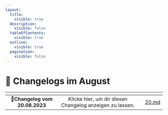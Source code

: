 ```yaml
---
layout:
  title:
    visible: true
  description:
    visible: false
  tableOfContents:
    visible: true
  outline:
    visible: true
  pagination:
    visible: false
---
```


# 📅 Changelogs im August



<table data-card-size="large" data-view="cards"><thead><tr><th align="center"></th><th align="center"></th><th></th><th data-hidden data-card-target data-type="content-ref"></th></tr></thead><tbody><tr><td align="center">📝<strong>Changelog vom 20.08.2023</strong></td><td align="center">Klicke hier, um dir diesen Changelog anzeigen zu lassen.</td><td></td><td><a href="20.md">20.md</a></td></tr></tbody></table>
